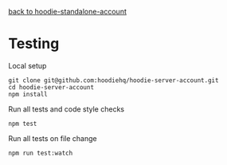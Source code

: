 [back to hoodie-standalone-account](../README.md)

# Testing

Local setup

```
git clone git@github.com:hoodiehq/hoodie-server-account.git
cd hoodie-server-account
npm install
```

Run all tests and code style checks

```
npm test
```

Run all tests on file change

```
npm run test:watch
```
